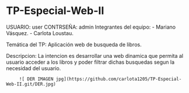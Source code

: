 # TP-Especial-Web-II
USUARIO: user
CONTRSEÑA: admin
Integrantes del equipo: - Mariano Vásquez. - Carlota Loustau.

Temática del TP: Aplicación web de busqueda de libros.

Descripcion: La intencion es desarrollar una web dinamica que permita al usuario acceder a los libros y poder filtrar dichas busquedas segun la necesidad del usuario.

         ![ DER IMAGEN jpg](https://github.com/carlota1205/TP-Especial-Web-II.git/DER.jpg)
